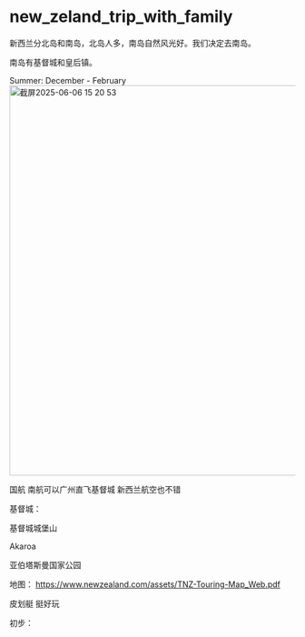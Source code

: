 # new_zeland_trip_with_family

新西兰分北岛和南岛，北岛人多，南岛自然风光好。我们决定去南岛。

南岛有基督城和皇后镇。

Summer: December - February
<img width="687" alt="截屏2025-06-06 15 20 53" src="https://github.com/user-attachments/assets/986dff6f-15ca-4ed8-b416-5a31ac9e4884" />

国航
南航可以广州直飞基督城
新西兰航空也不错

基督城：

基督城城堡山

Akaroa

亚伯塔斯曼国家公园

地图：
https://www.newzealand.com/assets/TNZ-Touring-Map_Web.pdf

皮划艇 挺好玩

初步：




